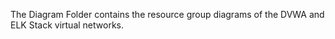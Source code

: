 The Diagram Folder contains the resource group diagrams of the DVWA and ELK Stack virtual networks.

